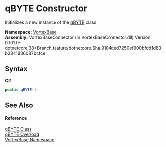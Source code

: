 # qBYTE Constructor 
 

Initializes a new instance of the <a href="T_VortexBase_qBYTE.md">qBYTE</a> class

**Namespace:**&nbsp;<a href="N_VortexBase.md">VortexBase</a><br />**Assembly:**&nbsp;VortexBaseConnector (in VortexBaseConnector.dll) Version: 0.101.0-dotnetcore.38+Branch.feature/dotnetcore.Sha.9184ded7250ef900bfdd1d83b2841836087bcfce

## Syntax

**C#**<br />
``` C#
public qBYTE()
```


## See Also


#### Reference
<a href="T_VortexBase_qBYTE.md">qBYTE Class</a><br /><a href="Overload_VortexBase_qBYTE__ctor.md">qBYTE Overload</a><br /><a href="N_VortexBase.md">VortexBase Namespace</a><br />
